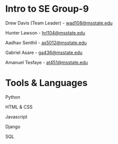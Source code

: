 # Intro to SE Group-9
Drew Davis (Team Leader) - wad108@msstate.edu

Hunter Lawson - hrl104@msstate.edu

Aadhav Senthil - as5012@msstate.edu

Gabriel Asare - ga436@msstate.edu

Amanuel Tesfaye - at451@msstate.edu


# Tools & Languages
Python

HTML & CSS

Javascript

Django

SQL

